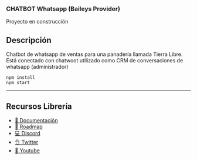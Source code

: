 ### CHATBOT Whatsapp (Baileys Provider)

Proyecto en construcción

## Descripción

Chatbot de whatsapp de ventas para una panadería llamada Tierra Libre.
Está conectado con chatwoot utilizado como CRM de conversaciones de whatsapp (administrador)



```
npm install
npm start
```

---
## Recursos Librería
- [📄 Documentación](https://bot-whatsapp.netlify.app/)
- [🚀 Roadmap](https://github.com/orgs/codigoencasa/projects/1)
- [💻 Discord](https://link.codigoencasa.com/DISCORD)
- [👌 Twitter](https://twitter.com/leifermendez)
- [🎥 Youtube](https://www.youtube.com/watch?v=5lEMCeWEJ8o&list=PL_WGMLcL4jzWPhdhcUyhbFU6bC0oJd2BR)

